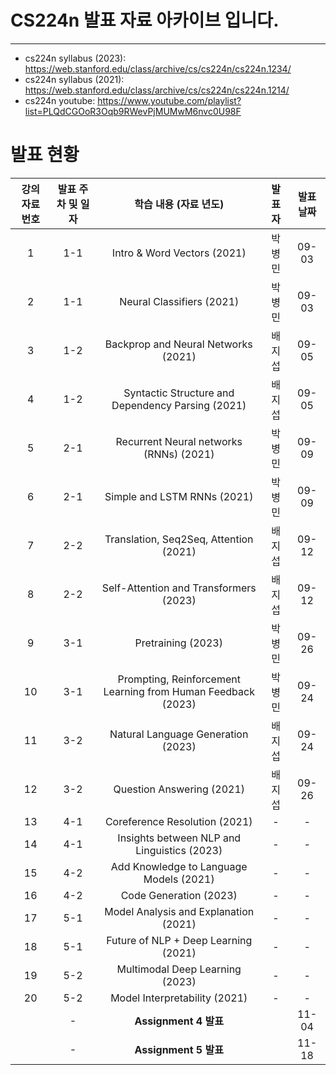 # CS224n 발표 자료 아카이브 입니다.
---

- cs224n syllabus (2023): https://web.stanford.edu/class/archive/cs/cs224n/cs224n.1234/
- cs224n syllabus (2021): https://web.stanford.edu/class/archive/cs/cs224n/cs224n.1214/
- cs224n youtube: https://www.youtube.com/playlist?list=PLQdCGOoR3Oqb9RWevPjMUMwM6nvc0U98F


# 발표 현황

| 강의 자료 번호 | 발표 주차 및 일자 |                         학습 내용 (자료 년도)                         | 발표자 | 발표 날짜 |
| :------: | :--------: | :-----------------------------------------------------------: | :-: | :---: |
|    1     |    1-1     |                  Intro & Word Vectors (2021)                  | 박병민 | 09-03 |
|    2     |    1-1     |                   Neural Classifiers (2021)                   | 박병민 | 09-03 |
|    3     |    1-2     |              Backprop and Neural Networks (2021)              |  배지섭  | 09-05 |
|    4     |    1-2     |       Syntactic Structure and Dependency Parsing (2021)       |  배지섭  | 09-05 |
|    5     |    2-1     |            Recurrent Neural networks (RNNs) (2021)            |  박병민  | 09-09 |
|    6     |    2-1     |                  Simple and LSTM RNNs (2021)                  |  박병민  | 09-09 |
|    7     |    2-2     |            Translation, Seq2Seq, Attention (2021)             |  배지섭  | 09-12 |
|    8     |    2-2     |            Self-Attention and Transformers (2023)             |  배지섭  | 09-12 |
|    9     |    3-1     |                      Pretraining (2023)                       |  박병민  | 09-26 |
|    10    |    3-1     | Prompting, Reinforcement Learning from Human Feedback (2023) |  박병민  | 09-24 |
|    11    |    3-2     |              Natural Language Generation (2023)              | 배지섭 | 09-24 |
|    12    |    3-2     |                   Question Answering (2021)                   | 배지섭 | 09-26 |
|    13    |    4-1     |                 Coreference Resolution (2021)                 |  -  |   -   |
|    14    |    4-1     |          Insights between NLP and Linguistics (2023)          |  -  |   -   |
|    15    |    4-2     |            Add Knowledge to Language Models (2021)            |  -  |   -   |
|    16    |    4-2     |                    Code Generation (2023)                     |  -  |   -   |
|    17    |    5-1     |             Model Analysis and Explanation (2021)             |  -  |   -   |
|    18    |    5-1     |             Future of NLP + Deep Learning (2021)              |  -  |   -   |
|    19    |    5-2     |                Multimodal Deep Learning (2023)                |  -  |   -   |
|    20    |    5-2     |                 Model Interpretability (2021)                 |  -  |   -   |
|          |    -     |                      **Assignment 4 발표**                      |     |  11-04   |
|          |    -     |                      **Assignment 5 발표**                      |     |  11-18   |
